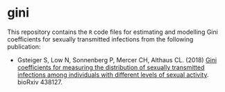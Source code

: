 # gini

This repository contains the `R` code files for estimating and modelling Gini coefficients for sexually transmitted infections from the following publication:

- Gsteiger S, Low N, Sonnenberg P, Mercer CH, Althaus CL. (2018) [Gini coefficients for measuring the distribution of sexually transmitted infections among individuals with different levels of sexual activity](https://doi.org/10.1101/438127). bioRxiv 438127.
